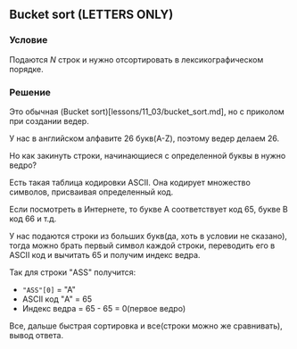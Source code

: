 ## Bucket sort (LETTERS ONLY)

### Условие
Подаются $N$ строк и нужно отсортировать в лексикографическом порядке.

### Решение

Это обычная (Bucket sort)[lessons/11_03/bucket_sort.md], но с приколом при создании ведер.

У нас в английском алфавите 26 букв(A-Z), поэтому ведер делаем 26.

Но как закинуть строки, начинающиеся с определенной буквы в нужно ведро?

Есть такая таблица кодировки ASCII. Она кодирует множество символов, присваивая определенный код.

Если посмотреть в Интернете, то букве A соответствует код 65, букве B код 66 и т.д.

У нас подаются строки из больших букв(да, хоть в условии не сказано), тогда можно брать первый символ каждой строки, переводить его в ASCII код и вычитать 65 и получим индекс ведра.

Так для строки "ASS" получится:
- ```"ASS"[0]``` = "A"
- ASCII код "A" = 65
- Индекс ведра = 65 - 65 = 0(первое ведро)

Все, дальше быстрая сортировка и все(строки можно же сравнивать), вывод ответа.